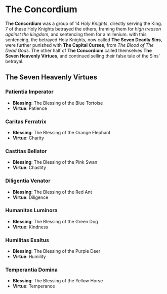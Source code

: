 # __The Concordium__
__The Concordium__ was a group of 14 _Holy Knights_, directly serving the King. 7 of these Holy Knights betrayed the others, framing them for _high treason against the kingdom_, and sentencing them for a millenium. with this sentencing, the betrayed Holy Knights, now called __The Seven Deadly Sins__, were further punished with __The Capital Curses__, from _The Blood of The Dead Gods_. The other half of __The Concordium__ called themselves __The Seven Heavenly Virtues__, and continued selling their false tale of the Sins' betrayal.

## The Seven Heavenly Virtues
### Patientia Imperator
- __Blessing__: The Blessing of the Blue Tortoise
- __Virtue__: Patience
### Caritas Ferratrix
- __Blessing__: The Blessing of the Orange Elephant
- __Virtue__: Charity
### Castitas Bellator
- __Blessing__: The Blessing of the Pink Swan
- __Virtue__: Chastity
### Diligentia Venator
- __Blessing__: The Blessing of the Red Ant
- __Virtue__: Diligence
### Humanitas Luminora
- __Blessing__: The Blessing of the Green Dog
- __Virtue__: Kindness
### Humilitas Exaltus
- __Blessing__: The Blessing of the Purple Deer
- __Virtue__: Humility
### Temperantia Domina
- __Blessing__: The Blessing of the Yellow Horse
- __Virtue__: Temperance
